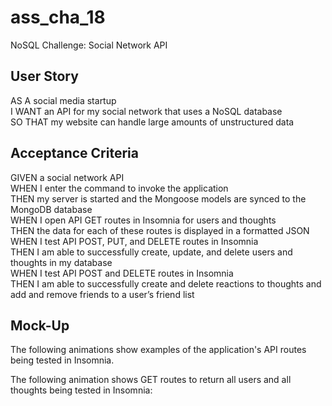 # ass_cha_18
NoSQL Challenge: Social Network API
<h2> User Story</h2>
<p>AS A social media startup<br/>
I WANT an API for my social network that uses a NoSQL database<br/>
SO THAT my website can handle large amounts of unstructured data</p>
<h2>Acceptance Criteria</h2>
<p>GIVEN a social network API<br/>
WHEN I enter the command to invoke the application<br/>
THEN my server is started and the Mongoose models are synced to the MongoDB database<br/>
WHEN I open API GET routes in Insomnia for users and thoughts<br/>
THEN the data for each of these routes is displayed in a formatted JSON<br/>
WHEN I test API POST, PUT, and DELETE routes in Insomnia<br/>
THEN I am able to successfully create, update, and delete users and thoughts in my database<br/>
WHEN I test API POST and DELETE routes in Insomnia<br/>
THEN I am able to successfully create and delete reactions to thoughts and add and remove friends to a user’s friend list</p>
<h2>Mock-Up</h2>
<p>The following animations show examples of the application's API routes being tested in Insomnia.<br/>

The following animation shows GET routes to return all users and all thoughts being tested in Insomnia:</p>
